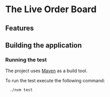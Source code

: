 # The Live Order Board


## Features


## Building the application

### Running the test

The project uses [Maven](https://maven.apache.org) as a build tool.

To run the test execute the following command:

```bash
  ./nvm test
```
